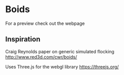 # Boids
For a preview check out the webpage

## Inspiration
Craig Reynolds paper on generic simulated flocking http://www.red3d.com/cwr/boids/

Uses Three.js for the webgl library https://threejs.org/

